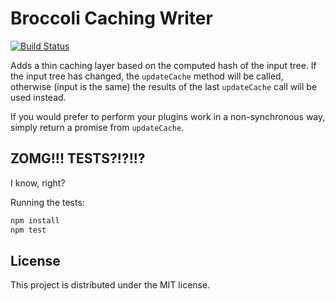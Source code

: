 # Broccoli Caching Writer

[![Build Status](https://travis-ci.org/rwjblue/broccoli-caching-writer.svg?branch=master)](https://travis-ci.org/rwjblue/broccoli-caching-writer)

Adds a thin caching layer based on the computed hash of the input tree. If the input tree has changed,
the `updateCache` method will be called, otherwise (input is the same) the results of the last `updateCache`
call will be used instead.

If you would prefer to perform your plugins work in a non-synchronous way, simply return a promise from `updateCache`.

## ZOMG!!! TESTS?!?!!?

I know, right?

Running the tests:

```javascript
npm install
npm test
```

## License

This project is distributed under the MIT license.
